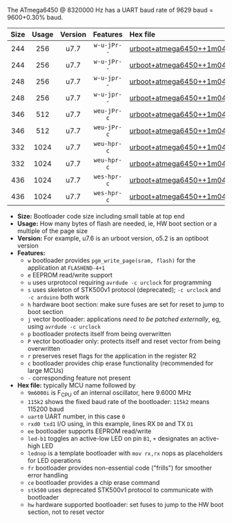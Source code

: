 The ATmega6450 @ 8320000 Hz has a UART baud rate of 9629 baud = 9600+0.30% baud.

|Size|Usage|Version|Features|Hex file|
|:-:|:-:|:-:|:-:|:--|
|244|256|u7.7|`w-u-jPr--`|[urboot+atmega6450++1m0400i++++1k2_uart0_rxe0_txe1_led+b7.hex](https://raw.githubusercontent.com/stefanrueger/urboot.hex/main/mcus/atmega6450/internal_oscillator/fint++1m0400_Hz/br++++1k2_bps/urboot+atmega6450++1m0400i++++1k2_uart0_rxe0_txe1_led+b7.hex)|
|244|256|u7.7|`w-u-jPr--`|[urboot+atmega6450++1m0400i++++1k2_uart0_rxe0_txe1_lednop.hex](https://raw.githubusercontent.com/stefanrueger/urboot.hex/main/mcus/atmega6450/internal_oscillator/fint++1m0400_Hz/br++++1k2_bps/urboot+atmega6450++1m0400i++++1k2_uart0_rxe0_txe1_lednop.hex)|
|248|256|u7.7|`w-u-jpr--`|[urboot+atmega6450++1m0400i++++1k2_uart0_rxe0_txe1_led+b7_fr.hex](https://raw.githubusercontent.com/stefanrueger/urboot.hex/main/mcus/atmega6450/internal_oscillator/fint++1m0400_Hz/br++++1k2_bps/urboot+atmega6450++1m0400i++++1k2_uart0_rxe0_txe1_led+b7_fr.hex)|
|248|256|u7.7|`w-u-jpr--`|[urboot+atmega6450++1m0400i++++1k2_uart0_rxe0_txe1_lednop_fr.hex](https://raw.githubusercontent.com/stefanrueger/urboot.hex/main/mcus/atmega6450/internal_oscillator/fint++1m0400_Hz/br++++1k2_bps/urboot+atmega6450++1m0400i++++1k2_uart0_rxe0_txe1_lednop_fr.hex)|
|346|512|u7.7|`weu-jPr-c`|[urboot+atmega6450++1m0400i++++1k2_uart0_rxe0_txe1_ee_led+b7_fr_ce.hex](https://raw.githubusercontent.com/stefanrueger/urboot.hex/main/mcus/atmega6450/internal_oscillator/fint++1m0400_Hz/br++++1k2_bps/urboot+atmega6450++1m0400i++++1k2_uart0_rxe0_txe1_ee_led+b7_fr_ce.hex)|
|346|512|u7.7|`weu-jPr-c`|[urboot+atmega6450++1m0400i++++1k2_uart0_rxe0_txe1_ee_lednop_fr_ce.hex](https://raw.githubusercontent.com/stefanrueger/urboot.hex/main/mcus/atmega6450/internal_oscillator/fint++1m0400_Hz/br++++1k2_bps/urboot+atmega6450++1m0400i++++1k2_uart0_rxe0_txe1_ee_lednop_fr_ce.hex)|
|332|1024|u7.7|`weu-hpr-c`|[urboot+atmega6450++1m0400i++++1k2_uart0_rxe0_txe1_ee_led+b7_fr_ce_hw.hex](https://raw.githubusercontent.com/stefanrueger/urboot.hex/main/mcus/atmega6450/internal_oscillator/fint++1m0400_Hz/br++++1k2_bps/urboot+atmega6450++1m0400i++++1k2_uart0_rxe0_txe1_ee_led+b7_fr_ce_hw.hex)|
|332|1024|u7.7|`weu-hpr-c`|[urboot+atmega6450++1m0400i++++1k2_uart0_rxe0_txe1_ee_lednop_fr_ce_hw.hex](https://raw.githubusercontent.com/stefanrueger/urboot.hex/main/mcus/atmega6450/internal_oscillator/fint++1m0400_Hz/br++++1k2_bps/urboot+atmega6450++1m0400i++++1k2_uart0_rxe0_txe1_ee_lednop_fr_ce_hw.hex)|
|436|1024|u7.7|`wes-hpr-c`|[urboot+atmega6450++1m0400i++++1k2_uart0_rxe0_txe1_ee_led+b7_fr_ce_stk500_hw.hex](https://raw.githubusercontent.com/stefanrueger/urboot.hex/main/mcus/atmega6450/internal_oscillator/fint++1m0400_Hz/br++++1k2_bps/urboot+atmega6450++1m0400i++++1k2_uart0_rxe0_txe1_ee_led+b7_fr_ce_stk500_hw.hex)|
|436|1024|u7.7|`wes-hpr-c`|[urboot+atmega6450++1m0400i++++1k2_uart0_rxe0_txe1_ee_lednop_fr_ce_stk500_hw.hex](https://raw.githubusercontent.com/stefanrueger/urboot.hex/main/mcus/atmega6450/internal_oscillator/fint++1m0400_Hz/br++++1k2_bps/urboot+atmega6450++1m0400i++++1k2_uart0_rxe0_txe1_ee_lednop_fr_ce_stk500_hw.hex)|

- **Size:** Bootloader code size including small table at top end
- **Usage:** How many bytes of flash are needed, ie, HW boot section or a multiple of the page size
- **Version:** For example, u7.6 is an urboot version, o5.2 is an optiboot version
- **Features:**
  + `w` bootloader provides `pgm_write_page(sram, flash)` for the application at `FLASHEND-4+1`
  + `e` EEPROM read/write support
  + `u` uses urprotocol requiring `avrdude -c urclock` for programming
  + `s` uses skeleton of STK500v1 protocol (deprecated); `-c urclock` and `-c arduino` both work
  + `h` hardware boot section: make sure fuses are set for reset to jump to boot section
  + `j` vector bootloader: applications *need to be patched externally*, eg, using `avrdude -c urclock`
  + `p` bootloader protects itself from being overwritten
  + `P` vector bootloader only: protects itself and reset vector from being overwritten
  + `r` preserves reset flags for the application in the register R2
  + `c` bootloader provides chip erase functionality (recommended for large MCUs)
  + `-` corresponding feature not present
- **Hex file:** typically MCU name followed by
  + `9m6000i` is F<sub>CPU</sub> of an internal oscillator, here 9.6000 MHz
  + `115k2` shows the fixed baud rate of the bootloader: `115k2` means 115200 baud
  + `uart0` UART number, in this case `0`
  + `rxd0 txd1` I/O using, in this example, lines RX `D0` and TX `D1`
  + `ee` bootloader supports EEPROM read/write
  + `led-b1` toggles an active-low LED on pin `B1`, `+` designates an active-high LED
  + `lednop` is a template bootloader with `mov rx,rx` nops as placeholders for LED operations
  + `fr` bootloader provides non-essential code ("frills") for smoother error handling
  + `ce` bootloader provides a chip erase command
  + `stk500` uses deprecated STK500v1 protocol to communicate with bootloader
  + `hw` hardware supported bootloader: set fuses to jump to the HW boot section, not to reset vector
